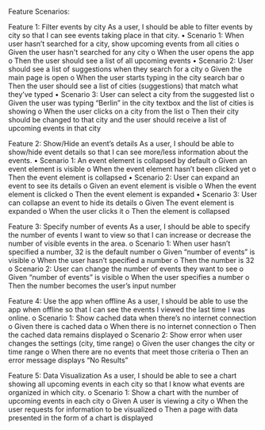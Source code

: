 Feature Scenarios:

Feature 1: Filter events by city
As a user, I should be able to filter events by city so that I can see events taking place in that city.
	•	Scenario 1: When user hasn’t searched for a city, show upcoming events from all cities
		o	Given the user hasn't searched for any city
		o	When the user opens the app
		o	Then the user should see a list of all upcoming events
	•	Scenario 2: User should see a list of suggestions when they search for a city
		o	Given the main page is open
		o	When the user starts typing in the city search bar
		o	Then the user should see a list of cities (suggestions) that match what they’ve typed
	•	Scenario 3: User can select a city from the suggested list
		o	Given the user was typing “Berlin” in the city textbox and the list of cities is showing
		o	When the user clicks on a city from the list
		o	Then their city should be changed to that city and the user should receive a list of upcoming events in that city

Feature 2: Show/Hide an event’s details
As a user, I should be able to show/hide event details so that I can see more/less information about the events.
	•	Scenario 1: An event element is collapsed by default
		o	Given an event element is visible
		o	When the event element hasn’t been clicked yet
		o	Then the event element is collapsed
	•	Scenario 2: User can expand an event to see its details
		o	Given an event element is visible
		o	When the event element is clicked
		o	Then the event element is expanded
	•	Scenario 3: User can collapse an event to hide its details
		o	Given The event element is expanded
		o	When the user clicks it
		o	Then the element is collapsed

Feature 3: Specify number of events
As a user, I should be able to specify the number of events I want to view so that I can increase or decrease the number of visible events in the area.
	o	Scenario 1: When user hasn’t specified a number, 32 is the default number
		o	Given “number of events” is visible
		o	When the user hasn’t specified a number
		o	Then the number is 32
	o	Scenario 2: User can change the number of events they want to see
		o	Given “number of events” is visible
		o	When the user specifies a number
		o	Then the number becomes the user’s input number

Feature 4: Use the app when offline
As a user, I should be able to use the app when offline so that I can see the events I viewed the last time I was online.
	o	Scenario 1: Show cached data when there’s no internet connection
		o	Given there is cached data 
		o	When there is no internet connection 
		o	Then the cached data remains displayed
	o	Scenario 2: Show error when user changes the settings (city, time range)
		o	Given the user changes the city or time range
		o	When there are no events that meet those criteria
		o	Then an error message displays “No Results”

Feature 5: Data Visualization
As a user, I should be able to see a chart showing all upcoming events in each city so that I know what events are organized in which city.
	o	Scenario 1: Show a chart with the number of upcoming events in each city
		o	Given A user is viewing a city
		o	When the user requests for information to be visualized
		o	Then a page with data presented in the form of a chart is displayed
